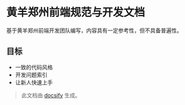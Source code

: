 # 黄羊郑州前端规范与开发文档

基于黄羊郑州前端开发团队编写，内容具有一定参考性，但不具备普遍性。

## 目标

* 一致的代码风格
* 开发问题索引
* 让新人快速上手

> 此文档由 [docsify](https://github.com/QingWei-Li/docsify) 生成。

